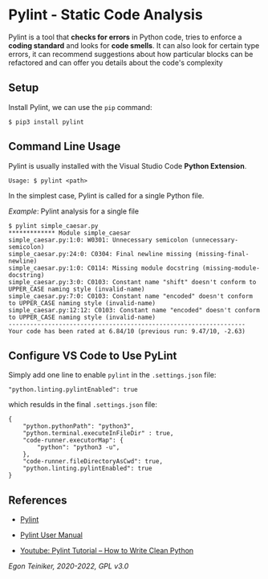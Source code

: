 
# Pylint - Static Code Analysis 

Pylint is a tool that **checks for errors** in Python code, tries to enforce a **coding standard** and looks for **code smells**. 
It can also look for certain type errors, it can recommend suggestions about how particular blocks can be refactored 
and can offer you details about the code's complexity

## Setup
Install Pylint, we can use the `pip` command:
```
$ pip3 install pylint
```

## Command Line Usage 

Pylint is usually installed with the Visual Studio Code **Python Extension**.

```
Usage: $ pylint <path> 
```

In the simplest case, Pylint is called for a single Python file.

_Example_: Pylint analysis for a single file
```
$ pylint simple_caesar.py 
************* Module simple_caesar
simple_caesar.py:1:0: W0301: Unnecessary semicolon (unnecessary-semicolon)
simple_caesar.py:24:0: C0304: Final newline missing (missing-final-newline)
simple_caesar.py:1:0: C0114: Missing module docstring (missing-module-docstring)
simple_caesar.py:3:0: C0103: Constant name "shift" doesn't conform to UPPER_CASE naming style (invalid-name)
simple_caesar.py:7:0: C0103: Constant name "encoded" doesn't conform to UPPER_CASE naming style (invalid-name)
simple_caesar.py:12:12: C0103: Constant name "encoded" doesn't conform to UPPER_CASE naming style (invalid-name)
------------------------------------------------------------------
Your code has been rated at 6.84/10 (previous run: 9.47/10, -2.63)
```

## Configure VS Code to Use PyLint

Simply add one line to enable `pylint` in the `.settings.json` file:
```
"python.linting.pylintEnabled": true
```

which resulds in the final `.settings.json` file:
```
{
    "python.pythonPath": "python3",
    "python.terminal.executeInFileDir" : true,
    "code-runner.executorMap": {
        "python": "python3 -u",
    },
    "code-runner.fileDirectoryAsCwd": true,
    "python.linting.pylintEnabled": true
}
```

## References 
* [Pylint](https://pypi.org/project/pylint/)

* [Pylint User Manual](http://pylint.pycqa.org/en/latest/)

* [Youtube: Pylint Tutorial – How to Write Clean Python](https://youtu.be/fFY5103p5-c)


*Egon Teiniker, 2020-2022, GPL v3.0*

